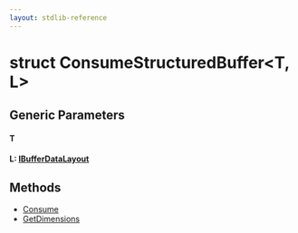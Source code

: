```yaml
---
layout: stdlib-reference
---
```


# struct ConsumeStructuredBuffer\<T, L\>

## Generic Parameters

#### T
#### L: [IBufferDataLayout](/stdlib-reference/interfaces/IBufferDataLayout/index)

## Methods

* [Consume](/stdlib-reference/types/ConsumeStructuredBuffer/Consume)
* [GetDimensions](/stdlib-reference/types/ConsumeStructuredBuffer/GetDimensions)

